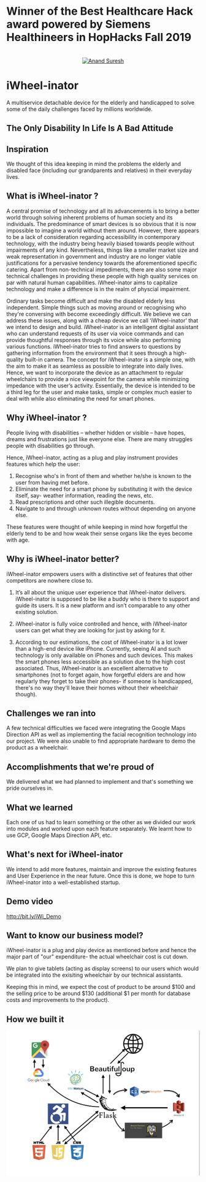 # Winner of the Best Healthcare Hack award powered by Siemens Healthineers in HopHacks Fall 2019 

<p align="center"><br>
<a href="https://www.anandsure.com" target="_blank">
<img src="https://github.com/Anandsure/iWheel-inator/blob/master/win_flex.jpg" height="390px" alt="Anand Suresh"/>
</a>
</p>



# iWheel-inator

A multiservice detachable device for the elderly and handicapped to solve some of the daily challenges faced by millions worldwide. 

## The Only Disability In Life Is A Bad Attitude


## Inspiration

We thought of this idea keeping in mind the problems the elderly and disabled face (including our grandparents and relatives) in their everyday lives.


## What is iWheel-inator ?

A central promise of technology and all its advancements is to bring a better world through solving inherent problems of human society and its individuals. The predominance of smart devices is so obvious that it is now impossible to imagine a world without them around. However, there appears to be a lack of consideration regarding accessibility in contemporary technology, with the industry being heavily biased towards people without impairments of any kind. Nevertheless, things like a smaller market size and weak representation in government and industry are no longer viable justifications for a pervasive tendency towards the aforementioned specific catering. Apart from non-technical impediments, there are also some major technical challenges in providing these people with high quality services on par with natural human capabilities. iWheel-inator aims to capitalize technology and make a difference is in the realm of physcial impairment. 

Ordinary tasks become difficult and make the disabled elderly less independent. Simple things such as moving around or recognising who they're conversing with become exceedingly difficult. We believe we can address these issues, along with a cheap device we call ‘iWheel-inator’ that we intend to design and build. iWheel-inator is an intelligent digital assistant who can understand requests of its user via voice commands and can provide thoughtful responses through its voice while also performing various functions. iWheel-inator tries to find answers to questions by gathering information from the environment that it sees through a high-quality built-in camera. The concept for iWheel-inator is a simple one, with the aim to make it as seamless as possible to integrate into daily lives. Hence, we want to incorporate the device as an attachment to regular wheelchairs to provide a nice viewpoint for the camera while minimizing impedance with the user’s activity. Essentially, the device is intended to be a third leg for the user and make tasks, simple or complex much easier to deal with while also eliminating the need for smart phones.


## Why iWheel-inator ?

People living with disabilities – whether hidden or visible – have hopes, dreams and frustrations just like everyone else. There are many struggles people with disabilities go through. 

Hence, iWheel-inator, acting as a plug and play instrument provides features which help the user:
1) Recognise who's in front of them and whether he/she is known to the user from having met before.
2) Eliminate the need for a smart phone by substituting it with the device itself, say- weather information, reading the news, etc.
3) Read prescriptions and other such illegible documents.
4) Navigate to and through unknown routes without depending on anyone else.

These features were thought of while keeping in mind how forgetful the elderly tend to be and how weak their sense organs like the eyes become with age.


## Why is iWheel-inator better?

iWheel-inator empowers users with a distinctive set of features that other competitors are nowhere close to.

1. It’s all about the unique user experience that iWheel-inator delivers. iWheel-inator is supposed to be like a buddy who is there to support and guide its users. It is a new platform and isn’t comparable to any other existing
solution. 

2. iWheel-inator is fully voice controlled and hence, with iWheel-inator users can get what they are looking for just by asking for it.

3. According to our estimations, the cost of iWheel-inator is a lot lower than a high-end device like iPhone. Currently,
seeing AI and such technology is only available on iPhones and such devices. This makes the smart phones less accessible as a solution due to the high cost associated. Thus, iWheel-inator is an excellent alternative to smartphones (not to forget again, how forgetful elders are and how regularly they forget to take their phones- if someone is handicapped, there's no way they'll leave their homes without their wheelchair though).


## Challenges we ran into

A few technical difficulties we faced were integrating the Google Maps Direction API as well as implementing the facial recognition technology into our project. We were also unable to find appropriate hardware to demo the product as a wheelchair.


## Accomplishments that we're proud of

We delivered what we had planned to implement and that's something we pride ourselves in.


## What we learned

Each one of us had to learn something or the other as we divided our work into modules and worked upon each feature separately. We learnt how to use GCP, Google Maps Direction API, etc.


## What's next for iWheel-inator

We intend to add more features, maintain and improve the existing features and User Experience in the near future. Once this is done, we hope to turn iWheel-inator into a well-established startup.

## Demo video

<http://bit.ly/iWi_Demo>


## Want to know our business model?

iWheel-inator is a plug and play device as mentioned before and hence the major part of "our" expenditure- the actual wheelchair cost is cut down. 

We plan to give tablets (acting as display screens) to our users which would be integrated into the exisiting wheelchair by our technical assistants. 

Keeping this in mind, we expect the cost of product to be around $100 and the selling price to be around $130 (additional $1 per month for database costs and improvements to the product).


## How we built it

<img src="https://github.com/akshatvg/iWheel-inator/blob/master/static/img/TechStack.jpeg" data-canonical-src="https://github.com/akshatvg/iWheel-inator/blob/master/static/img/TechStack.jpeg"/>
